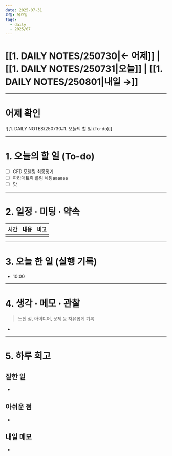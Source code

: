 ```yaml
---
date: 2025-07-31
요일: 목요일
tags:
  - daily
  - 2025/07
---
```

# [[1. DAILY NOTES/250730|← 어제]] | [[1. DAILY NOTES/250731|오늘]] | [[1. DAILY NOTES/250801|내일 →]]

---

# 어제 확인

![[1. DAILY NOTES/250730#1. 오늘의 할 일 (To-do)]]

---


# 1.  오늘의 할 일 (To-do)
- [ ]  CFD 모델링 최종짓기
- [ ]  파라매트릭 롤링 세팅aaaaaa
- [ ]  맞

---

# 2. 일정 · 미팅 · 약속

| 시간  | 내용  | 비고  |
| --- | --- | --- |
|     |     |     |

---

# 3. 오늘 한 일 (실행 기록)

- 10:00 

---

# 4. 생각 · 메모 · 관찰
> 느낀 점, 아이디어, 문제 등 자유롭게 기록  

- 

---

# 5. 하루 회고

## 잘한 일
- 

## 아쉬운 점  
- 

## 내일 메모  
- 
